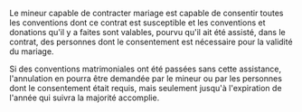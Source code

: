 Le mineur capable de contracter mariage est capable de consentir toutes les conventions dont ce contrat est susceptible et les conventions et donations qu'il y a faites sont valables, pourvu qu'il ait été assisté, dans le contrat, des personnes dont le consentement est nécessaire pour la validité du mariage.

Si des conventions matrimoniales ont été passées sans cette assistance, l'annulation en pourra être demandée par le mineur ou par les personnes dont le consentement était requis, mais seulement jusqu'à l'expiration de l'année qui suivra la majorité accomplie.
